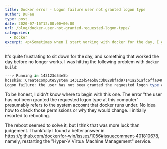 ```yaml
---
title: Docker error - Logon failure user not granted logon type
author: DuFeu
type: post
date: 2020-07-16T12:00:00+00:00
url: /blog/docker-user-not-granted-requested-logon-type/
categories:
  - Docker
excerpt: <p>Sometimes when I start working with docker for the day, I get a "Logon failure:the user has not been granted the requested logon type at this computer." error.</p><p>I haven't been able to reliably reproduce this issue, so I don't really know the cause. Thankfully a reboot generally fixed it, but there's also a quicker way.</p>
---
```


It's quite frustrating to sit down for the day, and something that worked the day before no longer works. I was hitting the following problem with `docker build`:

```powershell
---> Running in 143123d54e5b
hcsshim::CreateComputeSystem 143123d54e5b8c3b028bfad97141a2b1afc6ffa04889a4213f62b2d0daa9f91c:
Logon failure: the user has not been granted the requested logon type at this computer.
```

To be honest, I didn't know where to begin with this one. The error "the user has not been granted the requested logon type at this computer" presumably refers to the system account that docker runs under. No idea how to check those permissions or why they would change. I initially resorted to rebooting.

The reboot seemed to solve it, but I think that was more luck than judgement. Thankfully I found a better answer in <https://github.com/docker/for-win/issues/1056#issuecomment-401810678>, namely, restarting the "Hyper-V Virtual Machine Management" service.
